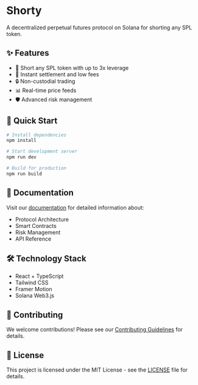 # Shorty

A decentralized perpetual futures protocol on Solana for shorting any SPL token.



## ✨ Features

- 🎯 Short any SPL token with up to 3x leverage
- 💨 Instant settlement and low fees
- 🔒 Non-custodial trading
- 📊 Real-time price feeds
- 🛡️ Advanced risk management

## 🚀 Quick Start

```bash
# Install dependencies
npm install

# Start development server
npm run dev

# Build for production
npm run build
```

## 📖 Documentation

Visit our [documentation](https://shorty.vip) for detailed information about:

- Protocol Architecture
- Smart Contracts
- Risk Management
- API Reference

## 🛠️ Technology Stack

- React + TypeScript
- Tailwind CSS
- Framer Motion
- Solana Web3.js

## 🤝 Contributing

We welcome contributions! Please see our [Contributing Guidelines](CONTRIBUTING.md) for details.

## 📝 License

This project is licensed under the MIT License - see the [LICENSE](LICENSE) file for details.

